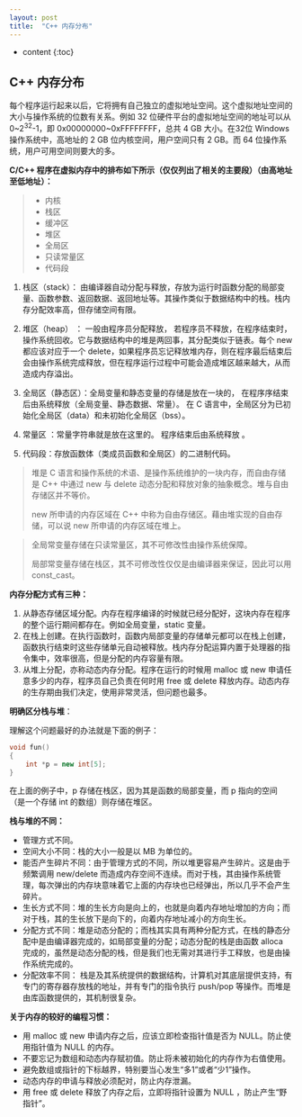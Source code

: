 ```yaml
---
layout: post
title:  "C++ 内存分布"
---
```


* content
{:toc}

## C++ 内存分布

每个程序运行起来以后，它将拥有自己独立的虚拟地址空间。这个虚拟地址空间的大小与操作系统的位数有关系。例如 32 位硬件平台的虚拟地址空间的地址可以从 0~2<sup>32</sup>-1，即 0x00000000~0xFFFFFFFF，总共 4 GB 大小。在32位 Windows 操作系统中，高地址的 2 GB 位内核空间，用户空间只有 2 GB。而 64 位操作系统，用户可用空间则要大的多。

**C/C++ 程序在虚拟内存中的排布如下所示（仅仅列出了相关的主要段）（由高地址至低地址）：**

> - 内核
> - 栈区
> - 缓冲区
> - 堆区
> - 全局区
> - 只读常量区
> - 代码段

<!-- more --> <!-- 摘要预览与正文的分隔符 -->

1. 栈区（stack）： 由编译器自动分配与释放，存放为运行时函数分配的局部变量、函数参数、返回数据、返回地址等。其操作类似于数据结构中的栈。栈内存分配效率高，但存储空间有限。

2. 堆区（heap） ： 一般由程序员分配释放， 若程序员不释放，在程序结束时，操作系统回收。它与数据结构中的堆是两回事，其分配类似于链表。每个 new 都应该对应于一个 delete，如果程序员忘记释放堆内存，则在程序最后结束后会由操作系统完成释放，但在程序运行过程中可能会造成堆区越来越大，从而造成内存溢出。

3. 全局区（静态区）：全局变量和静态变量的存储是放在一块的， 在程序序结束后由系统释放（全局变量、静态数据、常量）。 在 C 语言中，全局区分为已初始化全局区（data）和未初始化全局区（bss）。

4. 常量区 ：常量字符串就是放在这里的。 程序结束后由系统释放 。

5. 代码段：存放函数体（类成员函数和全局区）的二进制代码。


> 堆是 C 语言和操作系统的术语、是操作系统维护的一块内存，而自由存储是 C++ 中通过 new 与 delete 动态分配和释放对象的抽象概念。堆与自由存储区并不等价。
>
> new 所申请的内存区域在 C++ 中称为自由存储区。藉由堆实现的自由存储，可以说 new 所申请的内存区域在堆上。

> 全局常变量存储在只读常量区，其不可修改性由操作系统保障。 
>
> 局部常变量存储在栈区，其不可修改性仅仅是由编译器来保证，因此可以用 const_cast。

**内存分配方式有三种：**  

1. 从静态存储区域分配。内存在程序编译的时候就已经分配好，这块内存在程序的整个运行期间都存在。例如全局变量，static 变量。
2. 在栈上创建。在执行函数时，函数内局部变量的存储单元都可以在栈上创建，函数执行结束时这些存储单元自动被释放。栈内存分配运算内置于处理器的指令集中，效率很高，但是分配的内存容量有限。
3. 从堆上分配，亦称动态内存分配。程序在运行的时候用 malloc 或 new 申请任意多少的内存，程序员自己负责在何时用 free 或 delete 释放内存。动态内存的生存期由我们决定，使用非常灵活，但问题也最多。

**明确区分栈与堆**：

理解这个问题最好的办法就是下面的例子：

```c++
void fun()
{
	int *p = new int[5];
}
```

在上面的例子中，p 存储在栈区，因为其是函数的局部变量，而 p 指向的空间（是一个存储 int 的数组）则存储在堆区。

**栈与堆的不同：**

- 管理方式不同。
- 空间大小不同：栈的大小一般是以 MB 为单位的。
- 能否产生碎片不同：由于管理方式的不同，所以堆更容易产生碎片。这是由于频繁调用 new/delete 而造成内存空间不连续。而对于栈，其由操作系统管理，每次弹出的内存块意味着它上面的内存块也已经弹出，所以几乎不会产生碎片。
- 生长方式不同：堆的生长方向是向上的，也就是向着内存地址增加的方向；而对于栈，其的生长放下是向下的，向着内存地址减小的方向生长。
- 分配方式不同：堆是动态分配的；而栈其实具有两种分配方式，在栈的静态分配中是由编译器完成的，如局部变量的分配；动态分配的栈是由函数 alloca 完成的，虽然是动态分配的栈，但是我们也无需对其进行手工释放，也是由操作系统完成的。
- 分配效率不同： 栈是及其系统提供的数据结构，计算机对其底层提供支持，有专门的寄存器存放栈的地址，并有专门的指令执行 push/pop 等操作。而堆是由库函数提供的，其机制很复杂。

**关于内存的较好的编程习惯：**

- 用 malloc 或 new 申请内存之后，应该立即检查指针值是否为 NULL。防止使用指针值为 NULL 的内存。
- 不要忘记为数组和动态内存赋初值。防止将未被初始化的内存作为右值使用。
- 避免数组或指针的下标越界，特别要当心发生“多1”或者“少1”操作。
- 动态内存的申请与释放必须配对，防止内存泄漏。
- 用 free 或 delete 释放了内存之后，立即将指针设置为 NULL ，防止产生“野指针”。